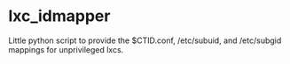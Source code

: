 # lxc_idmapper
Little python script to provide the $CTID.conf, /etc/subuid, and /etc/subgid mappings for unprivileged lxcs.
